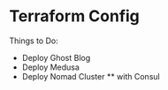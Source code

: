 # Terraform Config
Things to Do:
* Deploy Ghost Blog
* Deploy Medusa
* Deploy Nomad Cluster
** with Consul